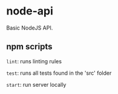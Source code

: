 # node-api

Basic NodeJS API.

## npm scripts

`lint`: runs linting rules

`test`: runs all tests found in the 'src' folder

`start`: run server locally